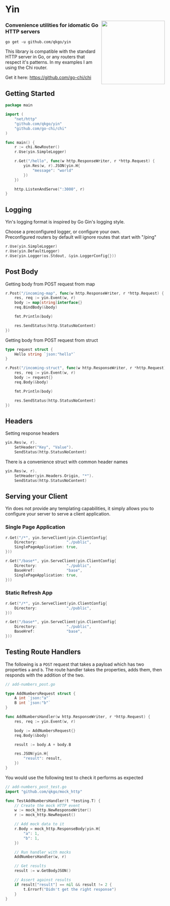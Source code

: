 
# Yin

<img align="right" width="200px" src="https://qkgo.github.io/yin/yin.jpg">

### Convenience utilities for idomatic Go HTTP servers

```
go get -u github.com/qkgo/yin
```

This library is compatible with the standard HTTP server in Go,
or any routers that respect it's patterns.
In my examples I am using the Chi router.

Get it here: https://github.com/go-chi/chi

## Getting Started

```Go
package main

import (
    "net/http"
    "github.com/qkgo/yin"
    "github.com/go-chi/chi"
)

func main() {
    r := chi.NewRouter()
    r.Use(yin.SimpleLogger)

    r.Get("/hello", func(w http.ResponseWriter, r *http.Request) {
        yin.Res(w, r).JSON(yin.H{
            "message": "world"
        })
    })

    http.ListenAndServe(":3000", r)
}
```


## Logging

Yin's logging format is inspired by Go Gin's logging style.

Choose a preconfigured logger, or configure your own.<br>
Preconfigured routers by default will ignore routes that start with "/ping"

```Go
r.Use(yin.SimpleLogger)
r.Use(yin.DefaultLogger)
r.Use(yin.Logger(os.Stdout, &yin.LoggerConfig{}))
```

## Post Body

Getting body from POST request from map
```Go
r.Post("/incoming-map", func(w http.ResponseWriter, r *http.Request) {
    res, req := yin.Event(w, r)
    body := map[string]interface{}
    req.BindBody(&body)

    fmt.Println(body)

    res.SendStatus(http.StatusNoContent)
})
```

Getting body from POST request from struct
```Go
type request struct {
    Hello string `json:"hello"`
}

r.Post("/incoming-struct", func(w http.ResponseWriter, r *http.Request) {
    res, req := yin.Event(w, r)
    body := request{}
    req.Body(&body)

    fmt.Println(body)

    res.SendStatus(http.StatusNoContent)
})
```

## Headers

Setting response headers

```Go
yin.Res(w, r).
    SetHeader("Key", "Value").
    SendStatus(http.StatusNoContent)
```

There is a convenience struct with common header names

```Go
yin.Res(w, r).
    SetHeader(yin.Headers.Origin, "*").
    SendStatus(http.StatusNoContent)
```

## Serving your Client

Yin does not provide any templating capabilities, it simply allows you to configure
your server to serve a client application.

### Single Page Application

```Go
r.Get("/*", yin.ServeClient(yin.ClientConfig{
    Directory:             "./public",
    SinglePageApplication: true,
}))
```

```Go
r.Get("/base*", yin.ServeClient(yin.ClientConfig{
    Directory:             "./public",
    BaseHref:              "base",
    SinglePageApplication: true,
}))
```

### Static Refresh App

```Go
r.Get("/*", yin.ServeClient(yin.ClientConfig{
    Directory:             "./public",
}))
```

```Go
r.Get("/base*", yin.ServeClient(yin.ClientConfig{
    Directory:             "./public",
    BaseHref:              "base",
}))
```

## Testing Route Handlers

The following is a `POST` request that takes a payload which
has two properties `a` and `b`. The route handler takes the properties,
adds them, then responds with the addition of the two.

```Go
// add-numbers_post.go

type AddNumbersRequest struct {
    A int `json:"a"`
    B int `json:"b"`
}

func AddNumbersHandler(w http.ResponseWriter, r *http.Request) {
    res, req := yin.Event(w, r)

    body := AddNumbersRequest{}
    req.Body(&body)

    result := body.A + body.B

    res.JSON(yin.H{
        "result": result,
    })
}
```

You would use the following test to check it performs as expected

```Go
// add-numbers_post_test.go
import "github.com/qkgo/mock_http"

func TestAddNumbersHandler(t *testing.T) {
    // Create the mock HTTP event
    w := mock_http.NewResponseWriter()
    r := mock_http.NewRequest()

    // Add mock data to it
    r.Body = mock_http.ResponseBody(yin.H{
        "a": 1,
        "b": 1,
    })

    // Run handler with mocks
    AddNumbersHandler(w, r)

    // Get results
    result := w.GetBodyJSON()

    // Assert against results
    if result["result"] == nil && result != 2 {
        t.Errorf("Didn't get the right response")
    }
}
```

